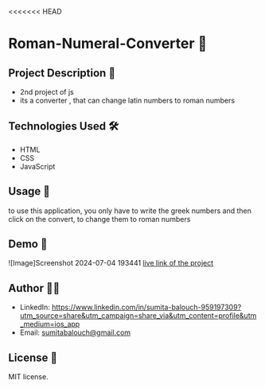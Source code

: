 <<<<<<< HEAD
# Roman-Numeral-Converter 🚀

## Project Description 📝
- 2nd project of js
- its a converter , that can change latin numbers to roman numbers

## Technologies Used 🛠️
- HTML
- CSS
- JavaScript

## Usage 🎯
to use this application, you only have to write the greek numbers and then click on the convert, to change them to roman numbers

## Demo 📸
![Image]Screenshot 2024-07-04 193441
[live link of the project](https://s-blh.github.io/S-BLH-roman-numeral-converter/)

## Author 👩‍💻
- LinkedIn: https://www.linkedin.com/in/sumita-balouch-959197309?utm_source=share&utm_campaign=share_via&utm_content=profile&utm_medium=ios_app
- Email: sumitabalouch@gmail.com

## License 📜
MIT license.